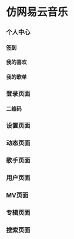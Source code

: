 # 仿网易云音乐

### 个人中心

#### 	签到

#### 	我的喜欢

#### 	我的歌单

### 登录页面

#### 	二维码

### 设置页面

### 动态页面

### 

### 歌手页面

### 用户页面

### MV页面

### 专辑页面

### 搜索页面

### 